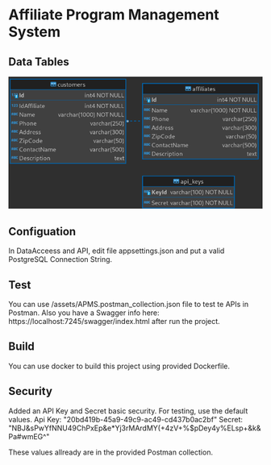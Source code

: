 # Affiliate Program Management System

## Data Tables
![plot](./assets/apms_der.png)

## Configuation

In DataAcceess and API, edit file appsettings.json and put a valid PostgreSQL Connection String.

## Test

You can use /assets/APMS.postman_collection.json file to test te APIs in Postman.
Also you have a Swagger info here: https://localhost:7245/swagger/index.html after run the project.

## Build

You can use docker to build this project using provided Dockerfile.

## Security

Added an API Key and Secret basic security.
For testing, use the default values.
Api Key: "20bd419b-45a9-49c9-ac49-cd437b0ac2bf"
Secret: "NBJ&sPwYfNNU49ChPxEp&e*Yj3rMArdMY(+4zV+%$pDey4y%ELsp+&k&Pa#wmEG^"

These values allready are in the provided Postman collection.